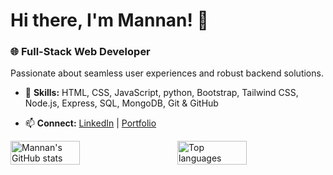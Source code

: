 # Hi there, I'm Mannan! 👋

### 🌐 Full-Stack Web Developer

Passionate about seamless user experiences and robust backend solutions.

- 🌟 **Skills:** HTML, CSS, JavaScript, python, Bootstrap, Tailwind CSS, Node.js, Express, SQL, MongoDB, Git & GitHub

- 📫 **Connect:** [LinkedIn](link) | [Portfolio](link)
  
<div style="display: flex; justify-content: flex-start;">
  <img alt="Mannan's GitHub stats" style="width: 47%; margin-right: 6%;" src="https://github-readme-stats.vercel.app/api?username=mannan6153&show_icons=true" />
  <img alt="Top languages" style="width: 47%;" src="https://github-readme-stats.vercel.app/api/top-langs/?username=mannan6153&layout=compact" />
</div>

